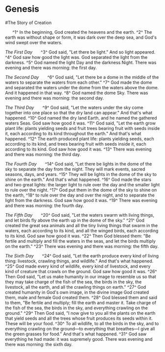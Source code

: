 # Genesis
#The Story of Creation

&nbsp;&nbsp;&nbsp;&nbsp;&nbsp;&nbsp;^1^ In the beginning, God created the heavens and the earth. ^2^ The earth was without shape or form, it was dark over the deep sea, and God's wind swept over the waters.

*The First Day*
&nbsp;&nbsp;&nbsp;&nbsp;&nbsp;&nbsp;^3^ God said, "Let there be light." And so light appeared. ^4^ God saw how good the light was. God separated the light from the darkness. ^5^ God named the light Day and the darkness Night. There was evening and there was morning: the first day.

*The Second Day*
&nbsp;&nbsp;&nbsp;&nbsp;&nbsp;&nbsp;^6^ God said, "Let there be a dome in the middle of the waters to separate the waters from each other." ^7^ God made the dome and separated the waters under the dome from the waters above the dome. And it happened in that way. ^8^ God named the dome Sky. There was evening and there was morning: the second day.

*The Third Day*
&nbsp;&nbsp;&nbsp;&nbsp;&nbsp;&nbsp;^9^ God said, "Let the waters under the sky come together into one place so that the dry land can appear." And that's what happened. ^10^ God named the dry land Earth, and he named the gathered waters Seas. God saw how good it was. ^11^ God said, "Let the earth grow plant life: plants yielding seeds and fruit trees bearing fruit with seeds inside it, each according to its kind throughout the earth." And that's what happened. ^12^ The earth produced plant life: plants yielding seeds, each according to its kind, and trees bearing fruit with seeds inside it, each according to its kind. God saw how good it was. ^13^ There was evening and there was morning: the third day.

*The Fourth Day*
&nbsp;&nbsp;&nbsp;&nbsp;&nbsp;&nbsp;^14^ God said, "Let there be lights in the dome of the sky to separate the day from the night. They will mark events, sacred seasons, days, and years. ^15^ They will be lights in the dome of the sky to shine on the earth." And that's what happened. ^16^ God made the stars and two great lights: the larger light to rule over the day and the smaller light to rule over the night. ^17^ God put them in the dome of the sky to shine on the earth, ^18^ to rule over the day and over the night, and to separate the light from the darkness. God saw how good it was. ^19^ There was evening and there was morning: the fourth day.

*The Fifth Day*
&nbsp;&nbsp;&nbsp;&nbsp;&nbsp;&nbsp;^20^ God said, "Let the waters swarm with living things, and let birds fly above the earth up in the dome of the sky." ^21^ God created the great sea animals and all the tiny living things that swarm in the waters, each according to its kind, and all the winged birds, each according to its kind. God saw how good it was. ^22^ Then God blessed them: "Be fertile and multiply and fill the waters in the seas, and let the birds multiply on the earth." ^23^ There was evening and there was morning: the fifth day.

*The Sixth Day*
&nbsp;&nbsp;&nbsp;&nbsp;&nbsp;&nbsp;^24^ God said, "Let the earth produce every kind of living thing: livestock, crawling things, and wildlife." And that's what happened. ^25^ God made every kind of wildlife, every kind of livestock, and every kind of creature that crawls on the ground. God saw how good it was. ^26^ Then God said, "Let us make humanity in our image to resemble us so that they may take charge of the fish of the sea, the birds in the sky, the livestock, all the earth, and all the crawling things on earth." ^27^ God created humanity in God's own image, in the divine image God created them, male and female God created them. ^28^ God blessed them and said to them, "Be fertile and multiply; fill the earth and master it. Take charge of the fish of the sea, the birds in the sky, and everything crawling on the ground." ^29^ Then God said, "I now give to you all the plants on the earth that yield seeds and all the trees whose fruit produces its seeds within it. These will be your food. ^30^ To all wildlife, to all the birds in the sky, and to everything crawling on the ground—to everything that breathes—I give all the green grasses for food." And that's what happened. ^31^ God saw everything he had made: it was supremely good. There was evening and there was morning: the sixth day.

